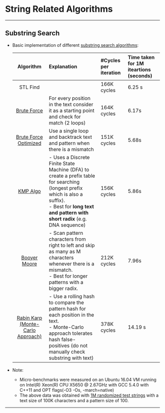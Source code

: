 String Related Algorithms
===================

----------------------------------------------------------------------------------------
Substring Search
--------------------------------------------
- Basic implementation of different [substring search algorithms](./substring.h):

  | Algorithm           | Explanation                             | #Cycles per iteration   | Time taken for 1M iteartions (seconds) |
  |:-------------------:|:----------------------------------------|:------------------------|:---------------------------------------|
  | STL Find            |                                         | 166K cycles | 6.25 s |
  | [Brute Force](https://github.com/prashrock/CPP/blob/master/string/substring.h#L26) | For every position in the text consider it as a starting point and check for match (2 loops) |  164K cycles | 6.17s |
  | [Brute Force Optimized](https://github.com/prashrock/CPP/blob/master/string/substring.h#L52) | Use a single loop and backtrack text and pattern when there is a mismatch   | 151K cycles | 5.68s  |
  | [KMP Algo](https://github.com/prashrock/CPP/blob/master/string/substring.h#L138) | - Uses a Discrete Finite State Machine (DFA) to create a prefix table for searching (longest prefix which is also a suffix). <br> - Best for **long text and pattern with short radix** (e.g. DNA sequence)  | 156K cycles | 5.86s |
  | [Booyer Moore](https://github.com/prashrock/CPP/blob/master/string/substring.h#L174) | - Scan pattern characters from right to left and skip as many as M characters whenever there is a mismatch. <br> - Best for longer patterns with a bigger radix. | 212K cycles | 7.96s |
  | [Rabin Karp (Monte-Carlo Approach)](https://github.com/prashrock/CPP/blob/master/string/substring.h#L221) | - Use a rolling hash to compare the pattern hash for each position in the text. <br> - Monte-Carlo approach tolerates hash false-positives (do not manually check substring with text) | 378K cycles | 14.19 s |

- Note:
  - Micro-benchmarks were measured on an Ubuntu 16.04 VM running on Intel(R) Xeon(R) CPU X5650 @ 2.67GHz with GCC 5.4.0 with C++11 and OPT flags(-O3 -Os, -march=native)
  - The above data was obtained with [1M randomized test strings](./substr_match.cc) with a text size of 100K characters and a pattern size of 100.

----------------------------------------------------------------------------------------
